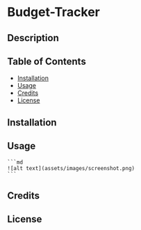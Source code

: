 # Budget-Tracker

## Description



## Table of Contents

- [Installation](#installation)
- [Usage](#usage)
- [Credits](#credits)
- [License](#license)

## Installation



## Usage



    ```md
    ![alt text](assets/images/screenshot.png)
    ```
## Credits



## License


